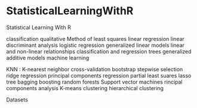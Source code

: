 # StatisticalLearningWithR
Statistical Learning With R


classification
qualitative
Method of least squares
linear regression
linear discriminant analysis
logistic regression
generalized linear models
linear and non-linear relationships
classification and regression trees
generalized additive models
machine learning

KNN : K-nearest neighbor 
cross-validation
bootstrap
stepwise selection 
ridge regression
principal components regression
partial least suares
lasso
tree
bagging
boosting
random forests
Support vector machines
rincipal components analysis
K-means clustering
hierarchical clustering




Datasets
